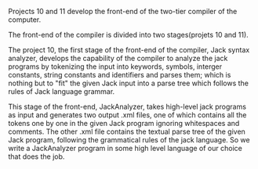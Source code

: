 Projects 10 and 11 develop the front-end of the two-tier compiler of the computer. 

The front-end of the compiler is divided into two stages(projets 10 and 11). 

The project 10, the first stage of the front-end of the compiler, Jack syntax analyzer, develops the capability of the compiler to analyze the jack programs by tokenizing the input
into keywords, symbols, interger constants, string constants and identifiers and parses them; which is nothing but to "fit" the given Jack input into a parse tree which follows the
rules of Jack language grammar.

This stage of the front-end, JackAnalyzer, takes high-level jack programs as input and generates two output .xml files, one of which contains all the tokens one by one in the given 
Jack program ignoring whitespaces and comments. The other .xml file contains the textual parse tree of the given Jack program, following the grammatical rules of the jack language.
So we write a JackAnalyzer program in some high level language of our choice that does the job.
